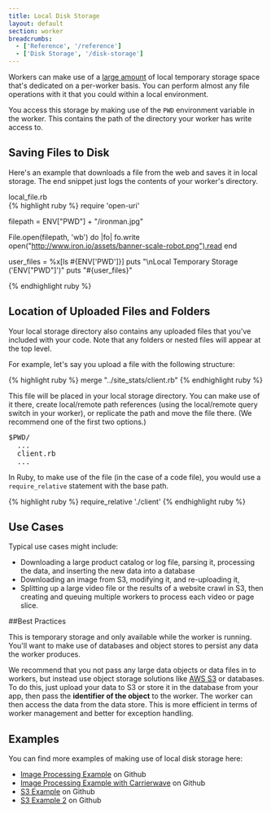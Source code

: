 ```yaml
---
title: Local Disk Storage
layout: default
section: worker
breadcrumbs:
  - ['Reference', '/reference']
  - ['Disk Storage', '/disk-storage']
---
```


Workers can make use of a [large amount](/worker/reference/environment/) of local temporary storage space that's dedicated on a per-worker basis. You can perform almost any file operations with it that you could within a local environment.

You access this storage by making use of the `PWD` environment variable in the worker. This contains the path of the directory your worker has write access to.

## Saving Files to Disk

Here's an example that downloads a file from the web and saves it in local storage. The end snippet just logs the contents of your worker's directory.

<figcaption><span>local_file.rb </span></figcaption>
{% highlight ruby %}
require 'open-uri'

filepath = ENV["PWD"] + "/ironman.jpg"

File.open(filepath, 'wb') do |fo|
  fo.write open("http://www.iron.io/assets/banner-scale-robot.png").read
end

user_files = %x[ls #{ENV['PWD']}]
puts  "\nLocal Temporary Storage ('ENV[\"PWD\"]')"
puts "#{user_files}"

{% endhighlight ruby %}

## Location of Uploaded Files and Folders

Your local storage directory also contains any uploaded files that you've included with your code. Note that any folders or nested files will appear at the top level.

For example, let's say you upload a file with the following structure:

{% highlight ruby %}
merge "../site_stats/client.rb"
{% endhighlight ruby %}

This file will be placed in your local storage directory. You can make use of it there, create local/remote path references (using the local/remote query switch in your worker), or replicate the path and move the file there. (We recommend one of the first two options.)

<pre class="grey-box fixed-width">
$PWD/
  ...
  client.rb
  ...
</pre>

In Ruby, to make use of the file (in the case of a code file), you would use a `require_relative` statement with the base path.

{% highlight ruby %}
 require_relative './client'
{% endhighlight ruby %}

## Use Cases

Typical use cases might include:

* Downloading a large product catalog or log file, parsing it, processing the data, and inserting the new data into a database
* Downloading an image from S3, modifying it, and re-uploading it,
* Splitting up a large video file or the results of a website crawl in S3, then creating and queuing multiple workers to process each video or page slice.

##Best Practices

This is temporary storage and only available while the worker is running. You'll want to make use of databases and object stores to persist any data the worker produces.

We recommend that you not pass any large data objects or data files in to workers, but instead use object storage solutions like [AWS S3](http://aws.amazon.com/s3/) or databases. To do this, just upload your data to S3 or store it in the database from your app, then pass the **identifier of the object** to the worker. The worker can then access the data from the data store. This is more efficient in terms of worker management and better for exception handling.

## Examples

You can find more examples of making use of local disk storage here:

* [Image Processing Example](https://github.com/iron-io/iron_worker_examples/blob/master/ruby/Image_processing/image_processor.rb) on Github
* [Image Processing Example with Carrierwave](https://github.com/iron-io/iron_worker_examples/tree/master/ruby/carrierwave) on Github
* [S3 Example](https://github.com/iron-io/iron_worker_examples/blob/master/ruby/s3_tester/s3_worker.rb) on Github
* [S3 Example 2](https://github.com/iron-io/iron_worker_examples/tree/master/ruby/download_to_s3) on Github
